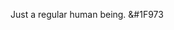 
Just a regular human being. &#1F973 

<!---
ZaneStanutz/ZaneStanutz is a ✨ special ✨ repository because its `README.md` (this file) appears on your GitHub profile.
You can click the Preview link to take a look at your changes.
--->
